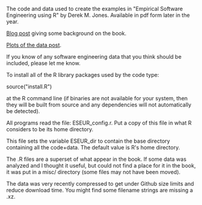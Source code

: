 
The code and data used to create the examples in "Empirical Software Engineering using R" by Derek M. Jones.  Available in pdf form later in the year.

[Blog post](http://shape-of-code.coding-guidelines.com/2012/06/22/background-to-my-book-project-empirical-software-engineering-with-r/) giving some background on the book.

[Plots of the data post](http://www.knosof.co.uk/ESEUR/index.html).

If you know of any software engineering data that you think should be included, please let me know.

To install all of the R library packages used by the code type:

  source("install.R")

at the R command line (if binaries are not available for your system, then they will be built from source and any dependencies will not automatically be detected).

All programs read the file: ESEUR_config.r.  Put a copy of this file in what R considers to be its home directory.

This file sets the variable ESEUR_dir to contain the base directory containing all the code+data.  The default value is R's home directory.

The .R files are a superset of what appear in the book.  If some data was analyzed and I thought it useful, but could not find a place for it in the book, it was put in a misc/ directory (some files may not have been moved).

The data was very recently compressed to get under Github size limits and reduce download time.  You might find some filename strings are missing a .xz.

